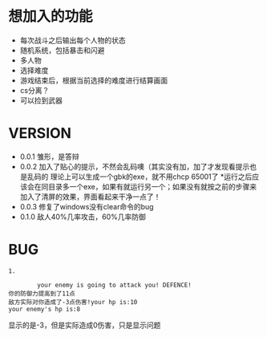 # 想加入的功能
- 每次战斗之后输出每个人物的状态
- 随机系统，包括暴击和闪避
- 多人物
- 选择难度
- 游戏结束后，根据当前选择的难度进行结算画面
- cs分离？
- 可以捡到武器

# VERSION
- 0.0.1 雏形，是答辩
- 0.0.2 加入了贴心的提示，不然会乱码噢（其实没有加，加了才发现看提示也是乱码的
        理论上可以生成一个gbk的exe，就不用chcp 65001了
            *运行之后应该会在同目录多一个exe，如果有就运行另一个；如果没有就按之前的步骤来
        加入了清屏的效果，界面看起来干净一点了！
- 0.0.3 修复了windows没有clear命令的bug
- 0.1.0 敌人40%几率攻击，60%几率防御

# BUG
```
1. 

        your enemy is going to attack you! DEFENCE!
你的防御力提高到了11点
敌方实际对你造成了-3点伤害!your hp is:10
your enemy's hp is:8
```
显示的是-3，但是实际造成0伤害，只是显示问题


